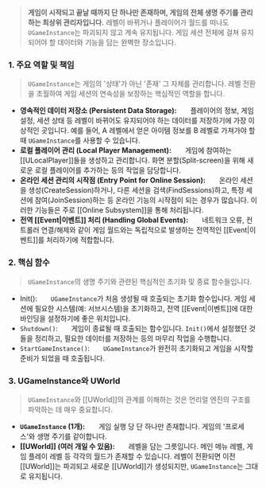 > **게임이 시작되고 끝날 때까지 단 하나만 존재하며, 게임의 전체 생명 주기를 관리하는 최상위 관리자입니다.** 레벨이 바뀌거나 플레이어가 월드를 떠나도 `UGameInstance`는 파괴되지 않고 계속 유지됩니다. 게임 세션 전체에 걸쳐 유지되어야 할 데이터와 기능을 담는 완벽한 장소입니다.

### **1. 주요 역할 및 책임**
> `UGameInstance`는 게임의 '상태'가 아닌 '존재' 그 자체를 관리합니다. 레벨 전환을 초월하여 게임 세션의 연속성을 보장하는 핵심적인 역할을 합니다.
* **영속적인 데이터 저장소 (Persistent Data Storage):**
      플레이어의 정보, 게임 설정, 세션 상태 등 레벨이 바뀌어도 유지되어야 하는 데이터를 저장하기에 가장 이상적인 곳입니다. 예를 들어, A 레벨에서 얻은 아이템 정보를 B 레벨로 가져가야 할 때 `UGameInstance`를 사용할 수 있습니다.
* **로컬 플레이어 관리 (Local Player Management):**
      게임에 참여하는 [[ULocalPlayer]]들을 생성하고 관리합니다. 화면 분할(Split-screen)을 위해 새로운 로컬 플레이어를 추가하는 등의 작업을 담당합니다.
* **온라인 세션 관리의 시작점 (Entry Point for Online Session):**
      온라인 세션을 생성(CreateSession)하거나, 다른 세션을 검색(FindSessions)하고, 특정 세션에 참여(JoinSession)하는 등 온라인 기능의 시작점이 되는 경우가 많습니다. 이러한 기능들은 주로 [[Online Subsystem]]을 통해 처리됩니다.
* **전역 [[Event|이벤트]] 처리 (Handling Global Events):**
      네트워크 오류, 컨트롤러 연결/해제와 같이 게임 월드와는 독립적으로 발생하는 전역적인 [[Event|이벤트]]를 처리하기에 적합합니다.

### **2. 핵심 함수**
> `UGameInstance`의 생명 주기와 관련된 핵심적인 초기화 및 종료 함수들입니다.
* Init():
      `UGameInstance`가 처음 생성될 때 호출되는 초기화 함수입니다. 게임 세션에 필요한 시스템(예: 서브시스템)을 초기화하고, 전역 [[Event|이벤트]]에 대한 바인딩을 설정하기에 좋은 위치입니다.
* `Shutdown()`:
      게임이 종료될 때 호출되는 함수입니다. `Init()`에서 설정했던 것들을 정리하고, 필요한 데이터를 저장하는 등의 마무리 작업을 수행합니다.
* `StartGameInstance()`:
      `UGameInstance`가 완전히 초기화되고 게임을 시작할 준비가 되었을 때 호출됩니다.

### **3. UGameInstance와 UWorld**
> `UGameInstance`와 [[UWorld]]의 관계를 이해하는 것은 언리얼 엔진의 구조를 파악하는 데 매우 중요합니다.
* **`UGameInstance` (1개):**
      게임 실행 당 단 하나만 존재합니다. 게임의 '프로세스'와 생명 주기를 같이합니다.
* **[[UWorld]] (여러 개일 수 있음):**
      레벨을 담는 그릇입니다. 메인 메뉴 레벨, 게임 플레이 레벨 등 각각의 월드가 존재할 수 있습니다. 레벨이 전환되면 이전 [[UWorld]]는 파괴되고 새로운 [[UWorld]]가 생성되지만, `UGameInstance`는 그대로 유지됩니다.
